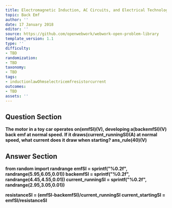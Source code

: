 ```yaml
---
title: Electromagnetic Induction, AC Circuits, and Electrical Technologies
topic: Back Emf
author: ''
date: 17 January 2018
editor: ''
source: https://github.com/openwebwork/webwork-open-problem-library
template_version: 1.1
type: ''
difficulty:
- TBD
randomization:
- TBD
taxonomy:
- TBD
tags:
- inductionlawOhmselectricemfresistorcurrent
outcomes:
- TBD
assets: ''
---
```


## Question Section 

<b>
The motor in a toy car operates on(emfSI)(V), developing a(backemfSI)(V) back emf at normal speed. If it draws(current_runningSI)(A) at normal speed, what current does it draw when starting?
ans_rule(40)(V)



## Answer Section

from random import randrange
emfSI = sprintf("%0.2f", randrange(5.95,6.05,0.01))
backemfSI = sprintf("%0.2f", randrange(4.45,4.55,0.01))
current_runningSI = sprintf("%0.2f", randrange(2.95,3.05,0.01))

resistanceSI = (emfSI-backemfSI)/current_runningSI
current_startingSI = emfSI/resistanceSI